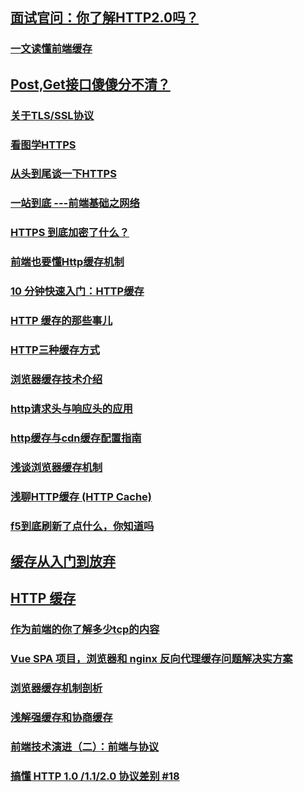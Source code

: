 ## [面试官问：你了解HTTP2.0吗？](https://juejin.im/post/5c0ce870f265da61171c8c66)
### [一文读懂前端缓存](https://juejin.im/post/5c22ee806fb9a049fb43b2c5)
## [Post,Get接口傻傻分不清？](https://juejin.im/post/5c0e610be51d45707261b10a)
### [关于TLS/SSL协议](https://juejin.im/post/5c1a02a06fb9a049db7313c9)
### [看图学HTTPS](http://blog.liuxuan.site/2018/05/21/learn_https_through_photos/)
### [从头到尾谈一下HTTPS](https://juejin.im/post/5b2a4d2951882574ba42123f)
### [一站到底 ---前端基础之网络](https://juejin.im/post/5b3357556fb9a00e5a4b63df)
### [HTTPS 到底加密了什么？](http://web.jobbole.com/94866/)
### [前端也要懂Http缓存机制](https://juejin.im/post/5b70edd4f265da27df0938bc)
### [10 分钟快速入门：HTTP缓存](https://juejin.im/post/5c1daddb6fb9a049d37f15c4)
### [HTTP 缓存的那些事儿](https://juejin.im/post/5b7c6d5b51882542cc2f4722)
### [HTTP三种缓存方式](https://juejin.im/post/5b8d10c66fb9a019f82fc16e)
### [浏览器缓存技术介绍](https://juejin.im/post/5b9346dcf265da0aac6fbe57)
### [http请求头与响应头的应用](https://juejin.im/post/5b854ddef265da43635d9302)
### [http缓存与cdn缓存配置指南](https://juejin.im/post/5be3f486e51d45053d5c38ca)
### [浅谈浏览器缓存机制](https://juejin.im/post/5be4e76f5188250e8601b4a6)
### [浅聊HTTP缓存 (HTTP Cache)](https://juejin.im/post/5bf3c28ee51d4514df5b7625)
### [f5到底刷新了点什么，你知道吗](https://juejin.im/post/5bfcd79e6fb9a04a08215cf3)
## [缓存从入门到放弃](https://juejin.im/post/5bfe879a51882531b81b0891)
## [HTTP 缓存](https://aotu.io/notes/2016/09/22/http-caching/)
### [作为前端的你了解多少tcp的内容](https://juejin.im/post/5c078058f265da611c26c235)
### [Vue SPA 项目，浏览器和 nginx 反向代理缓存问题解决实方案](https://juejin.im/post/5c09cbb1f265da617006ee83)
### [浏览器缓存机制剖析](http://louiszhai.github.io/2017/04/07/http-cache/)
### [浅解强缓存和协商缓存](https://juejin.im/post/5c0891f35188252bf829dc47)
### [前端技术演进（二）：前端与协议](https://juejin.im/post/5c137ee0e51d4530e83576f7#heading-6)
### [搞懂 HTTP 1.0 /1.1/2.0 协议差别 #18](https://github.com/RicardoCao-Biker/RICO-BLOG/issues/18)
